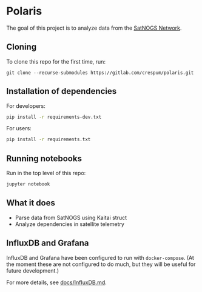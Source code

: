 # Polaris

The goal of this project is to analyze data from the [SatNOGS Network](https://network.satnogs.org/).

## Cloning

To clone this repo for the first time, run:

```
git clone --recurse-submodules https://gitlab.com/crespum/polaris.git
```

## Installation of dependencies

For developers:
```bash
pip install -r requirements-dev.txt
```

For users:
```bash
pip install -r requirements.txt
```

## Running notebooks

Run in the top level of this repo:

```bash
jupyter notebook
```

## What it does

 * Parse data from SatNOGS using Kaitai struct
 * Analyze dependencies in satellite telemetry

## InfluxDB and Grafana

InfluxDB and Grafana have been configured to run with
`docker-compose`.  (At the moment these are not configured to do much,
but they will be useful for future development.)

For more details, see [docs/InfluxDB.md](docs/InfluxDB.md).
